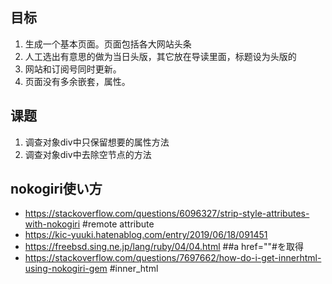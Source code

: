 ## 目标 ##
1.  生成一个基本页面。页面包括各大网站头条
2.  人工选出有意思的做为当日头版，其它放在导读里面，标题设为头版的
3.  网站和订阅号同时更新。
4.  页面没有多余嵌套，属性。

## 课题 ##
1.  调查对象div中只保留想要的属性方法
2.  调查对象div中去除空节点的方法

## nokogiri使い方
* https://stackoverflow.com/questions/6096327/strip-style-attributes-with-nokogiri  #remote attribute
* https://kic-yuuki.hatenablog.com/entry/2019/06/18/091451  
* https://freebsd.sing.ne.jp/lang/ruby/04/04.html  ##a href=""#を取得
* https://stackoverflow.com/questions/7697662/how-do-i-get-innerhtml-using-nokogiri-gem #inner_html

